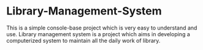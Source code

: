 # Library-Management-System
This is a simple console-base project which is very easy to understand and use. Library management system is a project which aims in developing a computerized system to maintain all the daily work of library.
